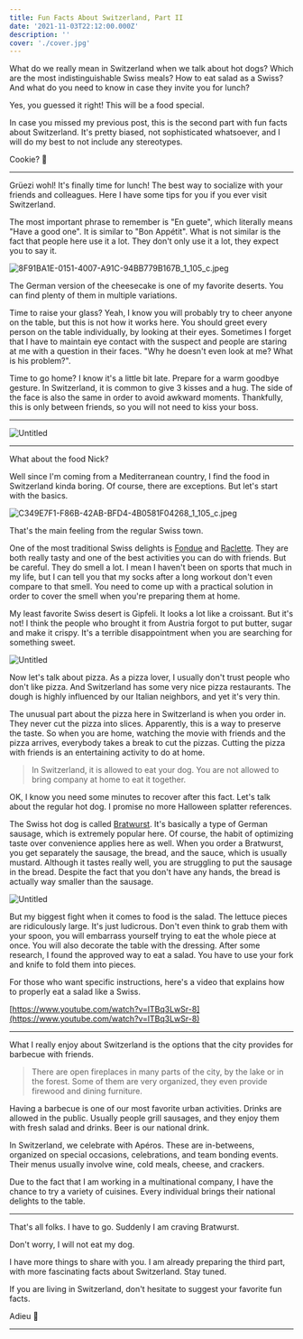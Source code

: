 ```yaml
---
title: Fun Facts About Switzerland, Part II
date: '2021-11-03T22:12:00.000Z'
description: ''
cover: './cover.jpg'
---
```


What do we really mean in Switzerland when we talk about hot dogs? Which are the most indistinguishable Swiss meals? How to eat salad as a Swiss? And what do you need to know in case they invite you for lunch?

Yes, you guessed it right! This will be a food special.

In case you missed my previous post, this is the second part with fun facts about Switzerland. It's pretty biased, not sophisticated whatsoever, and I will do my best to not include any stereotypes.

Cookie? 🍪

---

Grüezi wohl! It's finally time for lunch! The best way to socialize with your friends and colleagues. Here I have some tips for you if you ever visit Switzerland.

The most important phrase to remember is "En guete", which literally means "Have a good one". It is similar to "Bon Appétit". What is not similar is the fact that people here use it a lot. They don't only use it a lot, they expect you to say it.

![8F91BA1E-0151-4007-A91C-94BB779B167B_1_105_c.jpeg](images/8F91BA1E-0151-4007-A91C-94BB779B167B_1_105_c.jpeg)

The German version of the cheesecake is one of my favorite deserts. You can find plenty of them in multiple variations.

Time to raise your glass? Yeah, I know you will probably try to cheer anyone on the table, but this is not how it works here. You should greet every person on the table individually, by looking at their eyes. Sometimes I forget that I have to maintain eye contact with the suspect and people are staring at me with a question in their faces. "Why he doesn't even look at me? What is his problem?".

Time to go home? I know it's a little bit late. Prepare for a warm goodbye gesture. In Switzerland, it is common to give 3 kisses and a hug. The side of the face is also the same in order to avoid awkward moments. Thankfully, this is only between friends, so you will not need to kiss your boss.

---

![Untitled](images/cappuccino-viennois.png)

---

What about the food Nick?

Well since I'm coming from a Mediterranean country, I find the food in Switzerland kinda boring. Of course, there are exceptions. But let's start with the basics.

![C349E7F1-F86B-42AB-BFD4-4B0581F04268_1_105_c.jpeg](images/C349E7F1-F86B-42AB-BFD4-4B0581F04268_1_105_c.jpeg)

That's the main feeling from the regular Swiss town.

One of the most traditional Swiss delights is [Fondue](https://en.wikipedia.org/wiki/Fondue) and [Raclette](https://en.wikipedia.org/wiki/Raclette). They are both really tasty and one of the best activities you can do with friends. But be careful. They do smell a lot. I mean I haven't been on sports that much in my life, but I can tell you that my socks after a long workout don't even compare to that smell. You need to come up with a practical solution in order to cover the smell when you're preparing them at home.

My least favorite Swiss desert is Gipfeli. It looks a lot like a croissant. But it's not! I think the people who brought it from Austria forgot to put butter, sugar and make it crispy. It's a terrible disappointment when you are searching for something sweet.

![Untitled](images/sausages.png)

Now let's talk about pizza. As a pizza lover, I usually don't trust people who don't like pizza. And Switzerland has some very nice pizza restaurants. The dough is highly influenced by our Italian neighbors, and yet it's very thin.

The unusual part about the pizza here in Switzerland is when you order in. They never cut the pizza into slices. Apparently, this is a way to preserve the taste. So when you are home, watching the movie with friends and the pizza arrives, everybody takes a break to cut the pizzas. Cutting the pizza with friends is an entertaining activity to do at home.

> In Switzerland, it is allowed to eat your dog. You are not allowed to bring company at home to eat it together.

OK, I know you need some minutes to recover after this fact. Let's talk about the regular hot dog. I promise no more Halloween splatter references.

The Swiss hot dog is called [Bratwurst](https://en.wikipedia.org/wiki/Bratwurst). It's basically a type of German sausage, which is extremely popular here. Of course, the habit of optimizing taste over convenience applies here as well. When you order a Bratwurst, you get separately the sausage, the bread, and the sauce, which is usually mustard. Although it tastes really well, you are struggling to put the sausage in the bread. Despite the fact that you don't have any hands, the bread is actually way smaller than the sausage.

![Untitled](images/nick-the-fat-greek.png)

But my biggest fight when it comes to food is the salad. The lettuce pieces are ridiculously large. It's just ludicrous. Don't even think to grab them with your spoon, you will embarrass yourself trying to eat the whole piece at once. You will also decorate the table with the dressing. After some research, I found the approved way to eat a salad. You have to use your fork and knife to fold them into pieces.

For those who want specific instructions, here's a video that explains how to properly eat a salad like a Swiss.

[https://www.youtube.com/watch?v=lTBq3LwSr-8](https://www.youtube.com/watch?v=lTBq3LwSr-8)

---

What I really enjoy about Switzerland is the options that the city provides for barbecue with friends.

> There are open fireplaces in many parts of the city, by the lake or in the forest. Some of them are very organized, they even provide firewood and dining furniture.

Having a barbecue is one of our most favorite urban activities. Drinks are allowed in the public. Usually people grill sausages, and they enjoy them with fresh salad and drinks. Beer is our national drink.

In Switzerland, we celebrate with Apéros. These are in-betweens, organized on special occasions, celebrations, and team bonding events. Their menus usually involve wine, cold meals, cheese, and crackers.

Due to the fact that I am working in a multinational company, I have the chance to try a variety of cuisines. Every individual brings their national delights to the table.

---

That's all folks. I have to go. Suddenly I am craving Bratwurst.

Don't worry, I will not eat my dog.

I have more things to share with you. I am already preparing the third part, with more fascinating facts about Switzerland. Stay tuned.

If you are living in Switzerland, don't hesitate to suggest your favorite fun facts.

Adieu 👋

---
